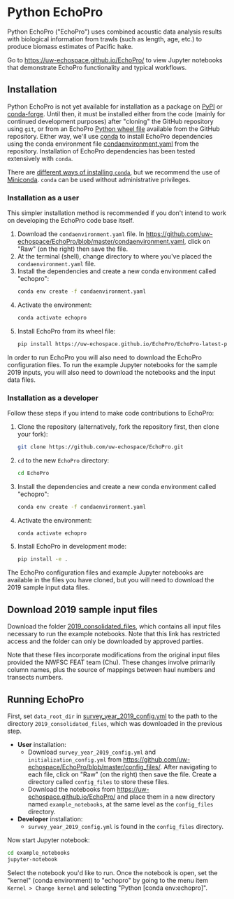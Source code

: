 # Python EchoPro

Python EchoPro ("EchoPro") uses combined acoustic data analysis results with biological information from trawls (such as length, age, etc.) to produce biomass estimates of Pacific hake.

Go to https://uw-echospace.github.io/EchoPro/ to view Jupyter notebooks that demonstrate EchoPro functionality and typical workflows.

## Installation

Python EchoPro is not yet available for installation as a package on [PyPI](https://pypi.org/) or [conda-forge](https://conda-forge.org/). Until then, it must be installed either from the code (mainly for continued development purposes) after "cloning" the GitHub repository using `git`, or from an EchoPro [Python wheel file](https://realpython.com/python-wheels/) available from the GitHub repository. Either way, we'll use [conda](https://docs.conda.io) to install EchoPro dependencies using the conda environment file [condaenvironment.yaml](https://github.com/uw-echospace/EchoPro/blob/master/condaenvironment.yaml) from the repository. Installation of EchoPro dependencies has been tested extensively with `conda`. 

There are [different ways of installing `conda`](https://oceanhackweek.org/resources/prep/conda.html#installing-conda), but we recommend the use of [Miniconda](https://docs.conda.io/en/latest/miniconda.html). `conda` can be used without administrative privileges.

### Installation as a user

This simpler installation method is recommended if you don't intend to work on developing the EchoPro code base itself.

1. Download the `condaenvironment.yaml` file. In https://github.com/uw-echospace/EchoPro/blob/master/condaenvironment.yaml, click on "Raw" (on the right) then save the file.
2. At the terminal (shell), change directory to where you've placed the `condaenvironment.yaml` file.
3. Install the dependencies and create a new conda environment called "echopro": 
    ```bash
    conda env create -f condaenvironment.yaml
    ```
4. Activate the environment: 
    ```bash
    conda activate echopro
    ```
5. Install EchoPro from its wheel file:
    ```bash
    pip install https://uw-echospace.github.io/EchoPro/EchoPro-latest-py3-none-any.whl
    ```

In order to run EchoPro you will also need to download the EchoPro configuration files. To run the example Jupyter notebooks for the sample 2019 inputs, you will also need to download the notebooks and the input data files.

### Installation as a developer

Follow these steps if you intend to make code contributions to EchoPro:

1. Clone the repository (alternatively, fork the repository first, then clone your fork):
    ```bash
    git clone https://github.com/uw-echospace/EchoPro.git
    ```
2. `cd` to the new `EchoPro` directory:
    ```bash
    cd EchoPro
    ```
3. Install the dependencies and create a new conda environment called "echopro": 
    ```bash
    conda env create -f condaenvironment.yaml
    ```
4. Activate the environment: 
    ```bash
    conda activate echopro
    ```
5. Install EchoPro in development mode:
    ```bash
    pip install -e .
    ```

The EchoPro configuration files and example Jupyter notebooks are available in the files you have cloned, but you will need to download the 2019 sample input data files.

## Download 2019 sample input files

Download the folder [2019_consolidated_files](https://drive.google.com/drive/folders/13o1z5ebn3G05kAmfAVYJ3QqNEgxL8xxw?usp=sharing),
which contains all input files necessary to run the example notebooks. Note that this link has restricted access and the folder can only be downloaded by approved parties.

Note that these files incorporate modifications from the original input files provided the NWFSC FEAT team (Chu). These changes involve primarily column names, plus the source of mappings between haul numbers and transects numbers.

## Running EchoPro

First, set `data_root_dir` in [survey_year_2019_config.yml](https://github.com/uw-echospace/EchoPro/blob/master/config_files/survey_year_2019_config.yml)
to the path to the directory `2019_consolidated_files`, which was downloaded in the previous step.

- **User** installation:
    - Download `survey_year_2019_config.yml` and `initialization_config.yml` from https://github.com/uw-echospace/EchoPro/blob/master/config_files/. After navigating to each file, click on "Raw" (on the right) then save the file. Create a directory called `config_files` to store these files.
    - Download the notebooks from https://uw-echospace.github.io/EchoPro/ and place them in a new directory named `example_notebooks`, at the same level as the `config_files` directory.
- **Developer** installation:
    - `survey_year_2019_config.yml` is found in the `config_files` directory.

Now start Jupyter notebook:
```bash
cd example_notebooks
jupyter-notebook
```

Select the notebook you'd like to run. Once the notebook is open, set the "kernel" (conda environment) to "echopro" by going to the menu item `Kernel > Change kernel` and selecting "Python [conda env:echopro]".
